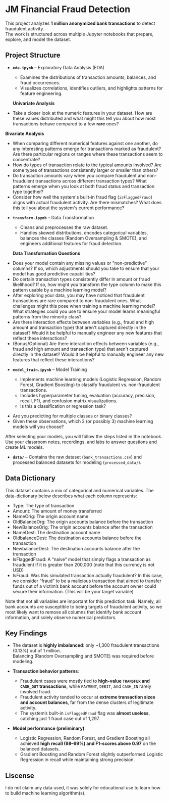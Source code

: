 # JM Financial Fraud Detection

This project analyzes **1 million anonymized bank transactions** to detect fraudulent activity.  
The work is structured across multiple Jupyter notebooks that prepare, explore, and model the dataset.

## Project Structure
- **`eda.ipynb`** – Exploratory Data Analysis (EDA)  
  - Examines the distributions of transaction amounts, balances, and fraud occurrences.  
  - Visualizes correlations, identifies outliers, and highlights patterns for feature engineering.

  **Univariate Analysis**
* Take a closer look at the numeric features in your dataset. How are these values distributed and what might this tell you about how most transactions behave compared to a few **rare** ones?

**Bivariate Analysis**
* When comparing different numerical features against one another, do any interesting patterns emerge for transactions marked as fraudulent? Are there particular regions or ranges where these transactions seem to concentrate?  
* How do types of transaction relate to the typical amounts involved? Are some types of transactions consistently larger or smaller than others?
* Do transaction amounts vary when you compare fraudulent and non-fraudulent transactions across different transaction types? What patterns emerge when you look at both fraud status and transaction type together?  
* Consider how well the system's built-in fraud flag (`isFlaggedFraud`) aligns with actual fraudulent activity. Are there mismatches? What does this tell you about the system's current performance?  

- **`transform.ipynb`** – Data Transformation  
  - Cleans and preprocesses the raw dataset.  
  - Handles skewed distributions, encodes categorical variables, balances the classes (Random Oversampling & SMOTE), and engineers additional features for fraud detection.

  **Data Transformation Questions**
* Does your model contain any missing values or "non-predictive" columns? If so, which adjustments should you take to ensure that your model has good predictive capabilities?
* Do certain transaction types consistently differ in amount or fraud likelihood? If so, how might you transform the type column to make this pattern usable by a machine learning model?
* After exploring your data, you may have noticed that fraudulent transactions are rare compared to non-fraudulent ones. What challenges might this pose when training a machine learning model? What strategies could you use to ensure your model learns meaningful patterns from the minority class?
* Are there interaction effects between variables (e.g., fraud and high amount and transaction type) that aren't captured directly in the dataset? Would it be helpful to manually engineer any new features that reflect these interactions?
* (Bonus/Optional) Are there interaction effects between variables (e.g., fraud and high amount and transaction type) that aren't captured directly in the dataset? Would it be helpful to manually engineer any new features that reflect these interactions? 

- **`model_train.ipynb`** – Model Training  
  - Implements machine learning models (Logistic Regression, Random Forest, Gradient Boosting) to classify fraudulent vs. non-fraudulent transactions.  
  - Includes hyperparameter tuning, evaluation (accuracy, precision, recall, F1), and confusion matrix visualizations.

  * Is this a classification or regression task?  
* Are you predicting for multiple classes or binary classes?  
* Given these observations, which 2 (or possibly 3) machine learning models will you choose?  

After selecting your models, you will follow the steps listed in the notebook. Use your classroom notes, recordings, and labs to answer questions and create ML models.

- **`data/`** – Contains the raw dataset (`bank_transactions.csv`) and processed balanced datasets for modeling (`processed_data/`).

## Data Dictionary

This dataset contains a mix of categorical and numerical variables. The data-dictionary below describes what each column represents:

* Type: The type of transaction   
* Amount: The amount of money transferred   
* NameOrig: The origin account name  
* OldBalanceOrg: The origin accounts balance before the transaction 
* NewBalanceOrig: The origin accounts balance after the transaction   
* NameDest: The destination account name   
* OldbalanceDest: The destination accounts balance before the transaction 
* NewbalanceDest: The destination accounts balance after the transaction 
* IsFlaggedFraud: A “naive” model that simply flags a transaction as fraudulent if it is greater than 200,000 (note that this currency is not USD)   
* IsFraud: Was this simulated transaction actually fraudulent? In this case, we consider “fraud” to be a malicious transaction that aimed to transfer funds out of a victim’s bank account before the account owner could secure their information. (This will be your target variable)   

Note that not all variables are important for this prediction task. Namely, all bank accounts are susceptible to being targets of fraudulent activity, so we most likely want to remove all columns that identify bank account information, and solely observe numerical predictors.

## Key Findings
- The dataset is **highly imbalanced**: only ~1,300 fraudulent transactions (0.13%) out of 1 million.  
  Balancing (Random Oversampling and SMOTE) was required before modeling.

- **Transaction behavior patterns**:
  - Fraudulent cases were mostly tied to **high-value `TRANSFER` and `CASH_OUT` transactions**, while `PAYMENT`, `DEBIT`, and `CASH_IN` rarely involved fraud.
  - Fraudulent activity tended to occur at **extreme transaction sizes and account balances**, far from the dense clusters of legitimate activity.
  - The system’s built-in `isFlaggedFraud` flag was **almost useless**, catching just 1 fraud case out of 1,297.

- **Model performance (preliminary)**:
  - Logistic Regression, Random Forest, and Gradient Boosting all achieved **high recall (98–99%) and F1-scores above 0.97** on the balanced datasets.
  - Gradient Boosting and Random Forest slightly outperformed Logistic Regression in recall while maintaining strong precision.

## Liscense 

I do not claim any data used, it was solely for educational use to learn how to build machine learning algorithm(s).

